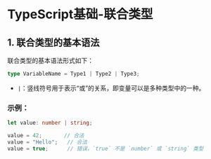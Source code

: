 # TypeScript基础-联合类型


## 1. 联合类型的基本语法

联合类型的基本语法形式如下：

```ts
type VariableName = Type1 | Type2 | Type3;
```

- `|`：竖线符号用于表示“或”的关系，即变量可以是多种类型中的一种。

### 示例：

```ts
let value: number | string;

value = 42;       // 合法
value = "Hello";   // 合法
value = true;      // 错误，`true` 不是 `number` 或 `string` 类型
```
